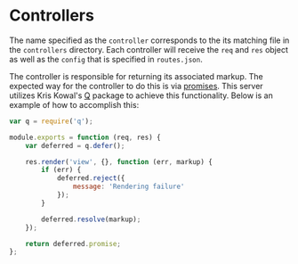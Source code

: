 # Controllers

The name specified as the `controller` corresponds to the its matching file in the `controllers` directory. Each controller will receive the `req` and `res` object as well as the `config` that is specified in `routes.json`.

The controller is responsible for returning its associated markup. The expected way for the controller to do this is via [promises](http://promises-aplus.github.io/promises-spec/). This server utilizes Kris Kowal's [Q](https://github.com/kriskowal/q) package to achieve this functionality. Below is an example of how to accomplish this:

```javascript
var q = require('q');

module.exports = function (req, res) {
    var deferred = q.defer();

    res.render('view', {}, function (err, markup) {
        if (err) {
            deferred.reject({
                message: 'Rendering failure'
            });
        }

        deferred.resolve(markup);
    });

    return deferred.promise;
};
```
